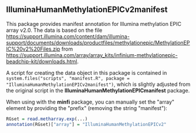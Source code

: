 IlluminaHumanMethylationEPICv2manifest
--------------------------------------


This package provides manifest annotation for Illumina methylation EPIC array v2.0. The data is based on the file https://support.illumina.com/content/dam/illumina-support/documents/downloads/productfiles/methylationepic/MethylationEPIC%20v2%20Files.zip from 
  https://support.illumina.com/array/array_kits/infinium-methylationepic-beadchip-kit/downloads.html.

A script for creating the data object in this package is contained in
  `system.files("scripts", "manifest.R", package = "IlluminaHumanMethylationEPICv2manifest")`, which is slightly adjusted from the 
 original script in the **IlluminaHumanMethylationEPICmanifest** package.


When using with the **minfi** package, you can manually set the "array" element by providing the "prefix" (removing the string "manifest"):

```r
RGset = read.metharray.exp(...)
annotation(RGset)["array"] = "IlluminaHumanMethylationEPICv2"
```
